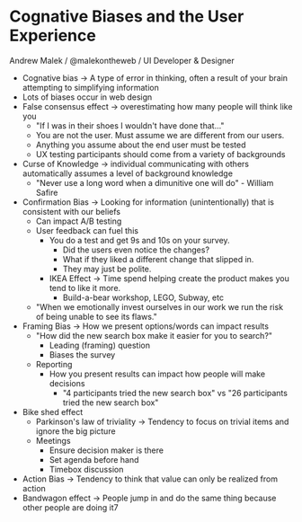 # Cognative Biases and the User Experience

Andrew Malek / @malekontheweb / UI Developer & Designer

  * Cognative bias -> A type of error in thinking, often a result of your brain attempting to simplifying information
  * Lots of biases occur in web design
  * False consensus effect -> overestimating how many people will think like you
    * "If I was in their shoes I wouldn't have done that..."
    * You are not the user. Must assume we are different from our users.
    * Anything you assume about the end user must be tested
    * UX testing participants should come from a variety of backgrounds
  * Curse of Knowledge -> individual communicating with others automatically assumes a level of background knowledge
    * "Never use a long word when a dimunitive one will do" - William Safire
  * Confirmation Bias -> Looking for information (unintentionally) that is consistent with our beliefs
    * Can impact A/B testing
    * User feedback can fuel this
      * You do a test and get 9s and 10s on your survey. 
        * Did the users even notice the changes?
        * What if they liked a different change that slipped in.
        * They may just be polite.
      * IKEA Effect -> Time spend helping create the product makes you tend to like it more.
        * Build-a-bear workshop, LEGO, Subway, etc
    * "When we emotionally invest ourselves in our work we run the risk of being unable to see its flaws."
  * Framing Bias -> How we present options/words can impact results
    * "How did the new search box make it easier for you to search?"
      * Leading (framing) question
      * Biases the survey
    * Reporting
      * How you present results can impact how people will make decisions
        * "4 participants tried the new search box" vs "26 participants tried the new search box"
  * Bike shed effect
    * Parkinson's law of triviality -> Tendency to focus on trivial items and ignore the big picture
    * Meetings
      * Ensure decision maker is there
      * Set agenda before hand
      * Timebox discussion
  * Action Bias -> Tendency to think that value can only be realized from action
  * Bandwagon effect -> People jump in and do the same thing because other people are doing it7 
    